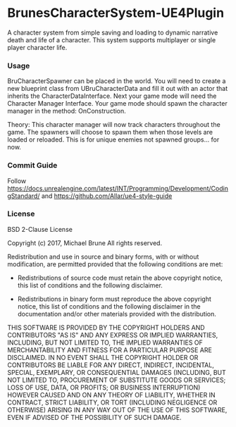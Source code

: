 # BrunesCharacterSystem-UE4Plugin
A character system from simple saving and loading to dynamic narrative death and life of a character. This system supports multiplayer or single player character life.

### Usage

BruCharacterSpawner can be placed in the world. You will need to create a new blueprint class from UBruCharacterData and fill it out with an actor that inherits the CharacterDataInterface. Next your game mode will need the Character Manager Interface. Your game mode should spawn the character manager in the method: OnConstruction.

Theory: This character manager will now track characters throughout the game. The spawners will choose to spawn them when those levels are loaded or reloaded. This is for unique enemies not spawned groups... for now.


### Commit Guide

Follow https://docs.unrealengine.com/latest/INT/Programming/Development/CodingStandard/ and https://github.com/Allar/ue4-style-guide

### License

BSD 2-Clause License

Copyright (c) 2017, Michael Brune
All rights reserved.

Redistribution and use in source and binary forms, with or without
modification, are permitted provided that the following conditions are met:

* Redistributions of source code must retain the above copyright notice, this
  list of conditions and the following disclaimer.

* Redistributions in binary form must reproduce the above copyright notice,
  this list of conditions and the following disclaimer in the documentation
  and/or other materials provided with the distribution.

THIS SOFTWARE IS PROVIDED BY THE COPYRIGHT HOLDERS AND CONTRIBUTORS "AS IS"
AND ANY EXPRESS OR IMPLIED WARRANTIES, INCLUDING, BUT NOT LIMITED TO, THE
IMPLIED WARRANTIES OF MERCHANTABILITY AND FITNESS FOR A PARTICULAR PURPOSE ARE
DISCLAIMED. IN NO EVENT SHALL THE COPYRIGHT HOLDER OR CONTRIBUTORS BE LIABLE
FOR ANY DIRECT, INDIRECT, INCIDENTAL, SPECIAL, EXEMPLARY, OR CONSEQUENTIAL
DAMAGES (INCLUDING, BUT NOT LIMITED TO, PROCUREMENT OF SUBSTITUTE GOODS OR
SERVICES; LOSS OF USE, DATA, OR PROFITS; OR BUSINESS INTERRUPTION) HOWEVER
CAUSED AND ON ANY THEORY OF LIABILITY, WHETHER IN CONTRACT, STRICT LIABILITY,
OR TORT (INCLUDING NEGLIGENCE OR OTHERWISE) ARISING IN ANY WAY OUT OF THE USE
OF THIS SOFTWARE, EVEN IF ADVISED OF THE POSSIBILITY OF SUCH DAMAGE.
